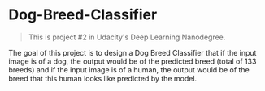 # Dog-Breed-Classifier

> This is project #2 in Udacity's Deep Learning Nanodegree.

The goal of this project is to design a Dog Breed Classifier that if the input image is of a dog, the output would be of the predicted breed (total of 133 breeds) and if the input image is of a human, the output would be of the breed that this human looks like predicted by the model.
